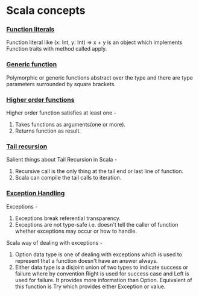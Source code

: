 # Scala concepts

### [Function literals](src/main/scala/FunctionLiterals.scala)
Function literal like (x: Int, y: Int) => x + y is an object which implements Function traits with method called apply.

### [Generic function](src/main/scala/GenericFunction.scala)
Polymorphic or generic functions abstract over the type and there are type parameters surrounded by square brackets.

### [Higher order functions](src/main/scala/Hof.scala)
Higher order function satisfies at least one -
1. Takes functions as arguments(one or more).
2. Returns function as result.

### [Tail recursion](src/main/scala/TailRecursion.scala)
Salient things about Tail Recursion in Scala -
1. Recursive call is the only thing at the tail end or last line of function.
2. Scala can compile the tail calls to iteration.

### [Exception Handling](src/main/scala/Exceptions.scala)
Exceptions -
1. Exceptions break referential transparency.
2. Exceptions are not type-safe i.e. doesn't tell the caller of function whether exceptions may occur or how to handle.

Scala way of dealing with exceptions -
1. Option data type is one of dealing with exceptions which is used to represent that a function doesn't have an answer always.
2. Either data type is a disjoint union of two types to indicate success or failure where by convention Right is used for 
   success case and Left is used for failure. It provides more information than Option. Equivalent of this function is 
   Try which provides either Exception or value.

